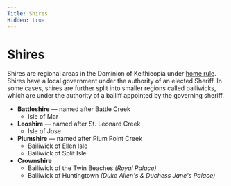 ```yaml
---
Title: Shires
Hidden: true
---
```


# Shires
Shires are regional areas in the Dominion of Keithieopia under [home rule](https://en.wikipedia.org/wiki/Home_rule_in_the_United_States). 
Shires have a local government under the authority of an elected Sheriff. In some cases, shires are further split 
into smaller regions called bailiwicks, which are under the authority of a bailiff appointed by the governing sheriff.

- **Battleshire** &mdash; named after Battle Creek
  - Isle of Mar
- **Leoshire** &mdash; named after St. Leonard Creek
  - Isle of Jose
- **Plumshire** &mdash; named after Plum Point Creek
  - Bailiwick of Ellen Isle
  - Bailiwick of Split Isle
- **Crownshire** 
  - Bailiwick of the Twin Beaches *(Royal Palace)*
  - Bailiwick of Huntingtown *(Duke Allen's &amp; Duchess Jane's Palace)*
